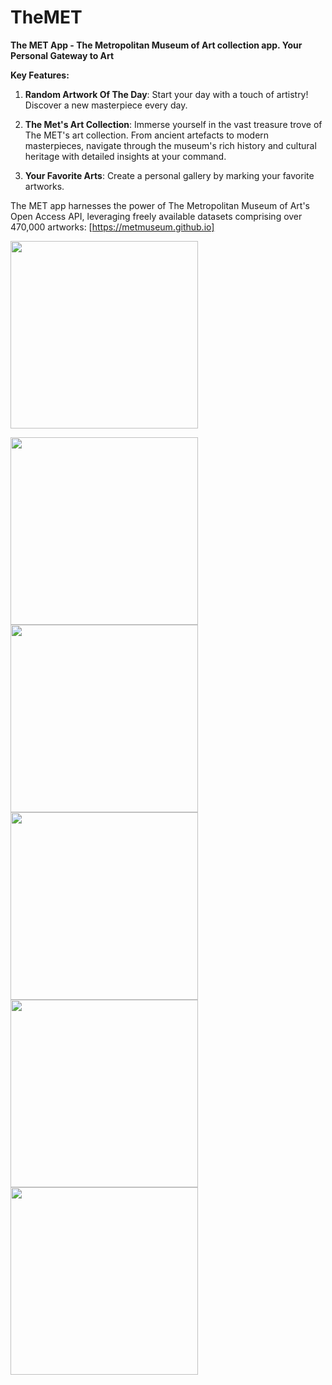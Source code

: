 # TheMET

**The MET App -  The Metropolitan Museum of Art collection app. Your Personal Gateway to Art**

**Key Features:**

1. **Random Artwork Of The Day**: Start your day with a touch of artistry! Discover a new masterpiece every day.

2. **The Met's Art Collection**: Immerse yourself in the vast treasure trove of The MET's art collection. From ancient artefacts to modern masterpieces, navigate through the museum's rich history and cultural heritage with detailed insights at your command.

3. **Your Favorite Arts**: Create a personal gallery by marking your favorite artworks. 

The MET app harnesses the power of The Metropolitan Museum of Art's Open Access API, leveraging freely available datasets comprising over 470,000 artworks: [https://metmuseum.github.io]

<img src="https://raw.githubusercontent.com/annabanani/TheMET/master/Design/MET_Icon.png" width="300">
<p float="left">
<img src="https://raw.githubusercontent.com/annabanani/TheMET/master/Design/MET_Launch%20Screen.png" width="300"> <img src="https://raw.githubusercontent.com/annabanani/TheMET/master/Screenshots/6.7%20Random.png" width="300"> <img src="https://raw.githubusercontent.com/annabanani/TheMET/master/Screenshots/6.7%20Catalog.png" width="300"> <img src="https://raw.githubusercontent.com/annabanani/TheMET/master/Screenshots/6.7%20Favorite.png" width="300"> <img src="https://raw.githubusercontent.com/annabanani/TheMET/master/Screenshots/6.7%20Map.png" width="300">
</p>
